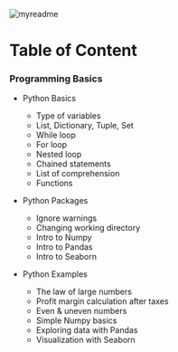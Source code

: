 ![myreadme](https://user-images.githubusercontent.com/70707092/95544092-d0b72880-09bf-11eb-90f7-bdca493307f7.png)

# Table of Content

### Programming Basics


- Python Basics

  - Type of variables
  - List, Dictionary, Tuple, Set
  - While loop           
  - For loop
  - Nested loop
  - Chained statements
  - List of comprehension
  - Functions
  

- Python Packages

  - Ignore warnings
  - Changing working directory
  - Intro to Numpy
  - Intro to Pandas
  - Intro to Seaborn
  

- Python Examples     

  - The law of large numbers                
  - Profit margin calculation after taxes
  - Even & uneven numbers
  - Simple Numpy basics
  - Exploring data with Pandas                         
  - Visualization with Seaborn
